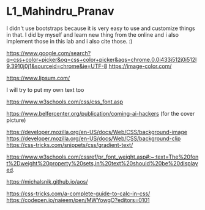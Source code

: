 # L1_Mahindru_Pranav

I didn't use bootstraps because it is very easy to use and customize things in that. I did by myself and learn new thing from the online and i also implement those in this lab and i also cite those. :)

<!-- below are the citation links  -->
<!-- this is for the color -->
https://www.google.com/search?q=css+color+picker&oq=css+color+picker&aqs=chrome.0.0i433i512j0i512l9.3910j0j1&sourceid=chrome&ie=UTF-8
https://image-color.com/

<!-- this is used to generate text -->
https://www.lipsum.com/

I will try to put my own text too

<!-- this is for the CSS fonts  -->
https://www.w3schools.com/css/css_font.asp

<!-- for the images  -->
https://www.belfercenter.org/publication/coming-ai-hackers (for the cover picture) 


<!-- for the background image css -->
<!-- i learn background clip from the given link -->
https://developer.mozilla.org/en-US/docs/Web/CSS/background-image
https://developer.mozilla.org/en-US/docs/Web/CSS/background-clip
https://css-tricks.com/snippets/css/gradient-text/

<!-- i learn why we use font weight from the given link  -->
https://www.w3schools.com/cssref/pr_font_weight.asp#:~:text=The%20font%2Dweight%20property%20sets,in%20text%20should%20be%20displayed. 

<!-- i am using animation on scroll from the given-->
https://michalsnik.github.io/aos/

<!-- calculate for the he in the css is taken from the some idea of the navigation bar -->
https://css-tricks.com/a-complete-guide-to-calc-in-css/
https://codepen.io/naieem/pen/MWYowgO?editors=0101
